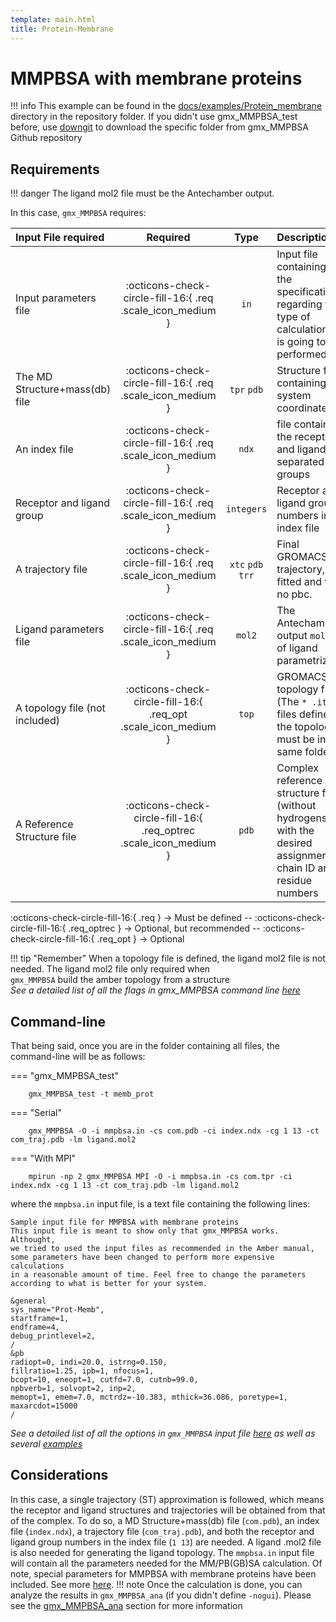 ```yaml
---
template: main.html
title: Protein-Membrane
---
```


# MMPBSA with membrane proteins

!!! info
    This example can be found in the [docs/examples/Protein_membrane][6] directory in the repository folder. If you didn't 
    use gmx_MMPBSA_test before, use [downgit](https://downgit.github.io/#/home) to download the specific folder from 
    gmx_MMPBSA Github repository

## Requirements
!!! danger
    The ligand mol2 file must be the Antechamber output.

In this case, `gmx_MMPBSA` requires:

| Input File required            | Required |           Type             | Description |
|:-------------------------------|:--------:|:--------------------------:|:-------------------------------------------------------------------------------------------------------------|
| Input parameters file          | :octicons-check-circle-fill-16:{ .req .scale_icon_medium } |           `in`          | Input file containing all the specifications regarding the type of calculation that is going to be performed |
| The MD Structure+mass(db) file | :octicons-check-circle-fill-16:{ .req .scale_icon_medium } |    `tpr` `pdb`    | Structure file containing the system coordinates |
| An index file                  | :octicons-check-circle-fill-16:{ .req .scale_icon_medium } |          `ndx`    | file containing the receptor and ligand in separated groups |
| Receptor and ligand group      | :octicons-check-circle-fill-16:{ .req .scale_icon_medium } |        `integers`       | Receptor and ligand group numbers in the index file |
| A trajectory file              | :octicons-check-circle-fill-16:{ .req .scale_icon_medium } | `xtc` `pdb` `trr` | Final GROMACS MD trajectory, fitted and with no pbc. |
| Ligand parameters file         | :octicons-check-circle-fill-16:{ .req .scale_icon_medium } |          `mol2`         | The Antechamber output  `mol2` file of ligand parametrization|
| A topology file (not included) | :octicons-check-circle-fill-16:{ .req_opt .scale_icon_medium }    |           `top`         | GROMACS topology file (The `* .itp` files defined in the topology must be in the same folder |
| A Reference Structure file     | :octicons-check-circle-fill-16:{ .req_optrec .scale_icon_medium } |           `pdb`         | Complex reference structure file (without hydrogens) with the desired assignment of chain ID and residue numbers |
              
:octicons-check-circle-fill-16:{ .req } -> Must be defined -- :octicons-check-circle-fill-16:{ .req_optrec } -> 
Optional, but recommended -- :octicons-check-circle-fill-16:{ .req_opt } -> Optional

!!! tip "Remember"
    When a topology file is defined, the ligand mol2 file is not needed. The ligand mol2 file only required when  
    `gmx_MMPBSA` build the amber topology from a structure  
_See a detailed list of all the flags in gmx_MMPBSA command line [here][1]_

## Command-line
That being said, once you are in the folder containing all files, the command-line will be as follows:

=== "gmx_MMPBSA_test"

        gmx_MMPBSA_test -t memb_prot

=== "Serial"

        gmx_MMPBSA -O -i mmpbsa.in -cs com.pdb -ci index.ndx -cg 1 13 -ct com_traj.pdb -lm ligand.mol2

=== "With MPI"

        mpirun -np 2 gmx_MMPBSA MPI -O -i mmpbsa.in -cs com.tpr -ci index.ndx -cg 1 13 -ct com_traj.pdb -lm ligand.mol2

where the `mmpbsa.in` input file, is a text file containing the following lines:

``` linenums="1"
Sample input file for MMPBSA with membrane proteins
This input file is meant to show only that gmx_MMPBSA works. Althought,
we tried to used the input files as recommended in the Amber manual,
some parameters have been changed to perform more expensive calculations
in a reasonable amount of time. Feel free to change the parameters 
according to what is better for your system.

&general
sys_name="Prot-Memb",
startframe=1,
endframe=4,
debug_printlevel=2,
/
&pb
radiopt=0, indi=20.0, istrng=0.150,
fillratio=1.25, ipb=1, nfocus=1,
bcopt=10, eneopt=1, cutfd=7.0, cutnb=99.0,
npbverb=1, solvopt=2, inp=2,
memopt=1, emem=7.0, mctrdz=-10.383, mthick=36.086, poretype=1,
maxarcdot=15000
/
```

_See a detailed list of all the options in `gmx_MMPBSA` input file [here][2] as well as several [examples][3]_

## Considerations
In this case, a single trajectory (ST) approximation is followed, which means the receptor and ligand structures and
trajectories will be obtained from that of the complex. To do so, a MD Structure+mass(db) file (`com.pdb`), an index file (`index.ndx`),
a trajectory file (`com_traj.pdb`), and both the receptor and ligand group numbers in the index file (`1 13`) are needed.
A ligand .mol2 file is also needed for generating the ligand topology. The `mmpbsa.in` input file will contain all the
parameters needed for the MM/PB(GB)SA calculation. Of note, special parameters for MMPBSA with membrane proteins have
been included. See more [here](https://ambermd.org/doc12/Amber20.pdf#subsection.6.2.4).
!!! note
    Once the calculation is done, you can analyze the results in `gmx_MMPBSA_ana` (if you didn't define `-nogui`). 
    Please see the [gmx_MMPBSA_ana][4] section for more information
  
  
  [1]: ../../gmx_MMPBSA_command-line.md#gmx_mmpbsa-command-line
  [2]: ../../input_file.md#the-input-file
  [3]: ../../input_file.md#sample-input-files
  [4]: ../../analyzer.md#gmx_mmpbsa_ana-the-analyzer-tool
  [6]: https://github.com/Valdes-Tresanco-MS/gmx_MMPBSA/tree/master/docs/examples/Protein_membrane
  [7]: ../gmx_MMPBSA_test.md#gmx_mmpbsa_test-command-line